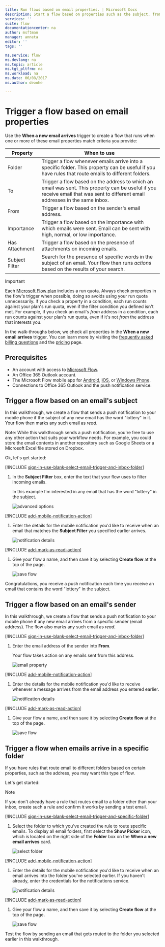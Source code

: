 ```yaml
---
title: Run flows based on email properties. | Microsoft Docs
description: Start a flow based on properties such as the subject, from address, or the recipient of an email.
services: ''
suite: flow
documentationcenter: na
author: msftman
manager: anneta
editor: ''
tags: ''

ms.service: flow
ms.devlang: na
ms.topic: article
ms.tgt_pltfrm: na
ms.workload: na
ms.date: 06/08/2017
ms.author: deonhe

---
```

# Trigger a flow based on email properties
Use the **When a new email arrives** trigger to create a flow that runs when one or more of these email properties match criteria you provide:

| Property | When to use |
| --- | --- |
| Folder |Trigger a flow whenever emails arrive into a specific folder. This property can be useful if you have rules that route emails to different folders. |
| To |Trigger a flow based on the address to which an email was sent. This property can be useful if you receive email that was sent to different email addresses in the same inbox. |
| From |Trigger a flow based on the sender's email address. |
| Importance |Trigger a flow based on the importance with which emails were sent. Email can be sent with high, normal, or low importance. |
| Has Attachment |Trigger a flow based on the presence of attachments on incoming emails. |
| Subject Filter |Search for the presence of specific words in the subject of an email. Your flow then runs *actions* based on the results of your search. |

> [!IMPORTANT]
> Each [Microsoft Flow plan](https://flow.microsoft.com/pricing/) includes a run quota. Always check properties in the flow's trigger when possible, doing so avoids using your run quota unnecessarily. If you check a property in a condition, each run counts against your plan's run quota, even if the filter condition you defined isn't met. For example, if you check an email's *from* address in a condition, each run counts against your plan's run quota, even if it's not *from* the address that interests you.
> 
> 

In the walk-throughs below, we check all properties in the **When a new email arrives** trigger. You can learn more by visiting the [frequently asked billing questions](billing-questions.md#what-counts-as-a-run) and the [pricing](https://ms.flow.microsoft.com/pricing/) page.

## Prerequisites
* An account with access to [Microsoft Flow](https://flow.microsoft.com).
* An Office 365 Outlook account.
* The Microsoft Flow mobile app for [Android](https://aka.ms/flowmobiledocsandroid), [iOS](https://aka.ms/flowmobiledocsios), or [Windows Phone](https://aka.ms/flowmobilewindows).
* Connections to Office 365 Outlook and the push notification service.

## Trigger a flow based on an email's subject
In this walkthrough, we create a flow that sends a push notification to your mobile phone if the subject of any new email has the word "lottery" in it. Your flow then marks any such email as *read*.

Note: While this walkthrough sends a push notification, you're free to use any other action that suits your workflow needs. For example, you could store the email contents in another repository such as Google Sheets or a Microsoft Excel file stored on Dropbox.

Ok, let's get started:

[!INCLUDE [sign-in-use-blank-select-email-trigger-and-inbox-folder](includes/sign-in-use-blank-select-email-trigger-and-inbox-folder.md)]

1. In the **Subject Filter** box, enter the text that your flow uses to filter incoming emails.
   
     In this example I'm interested in any email that has the word "lottery" in the subject.
   
      ![advanced options](./media/email-triggers/email-triggers-subject-text.png)

[!INCLUDE [add-mobile-notification-action](includes/add-mobile-notification-action.md)]

1. Enter the details for the mobile notification you'd like to receive when an email that matches the **Subject Filter** you specified earlier arrives.
   
     ![notification details](./media/email-triggers/email-triggers-4.png)

[!INCLUDE [add-mark-as-read-action](includes/add-mark-as-read-action.md)]

1. Give your flow a name, and then save it by selecting **Create flow** at the top of the page.
   
     ![save flow](./media/email-triggers/email-triggers-subject-notification.png)

Congratulations, you receive a push notification each time you receive an email that contains the word "lottery" in the subject.

## Trigger a flow based on an email's sender
In this walkthrough, we create a flow that sends a push notification to your mobile phone if any new email arrives from a specific sender (email address). The flow also marks any such email as *read*.

[!INCLUDE [sign-in-use-blank-select-email-trigger-and-inbox-folder](includes/sign-in-use-blank-select-email-trigger-and-inbox-folder.md)]

1. Enter the email address of the sender into **From**.
   
     Your flow takes action on any emails sent from this address.
   
      ![email property](./media/email-triggers/email-triggers-from.png)

[!INCLUDE [add-mobile-notification-action](includes/add-mobile-notification-action.md)]

1. Enter the details for the mobile notification you'd like to receive whenever a message arrives from the email address you entered earlier.
   
     ![notification details](./media/email-triggers/email-triggers-sender-notification.png)

[!INCLUDE [add-mark-as-read-action](includes/add-mark-as-read-action.md)]

1. Give your flow a name, and then save it by selecting **Create flow** at the top of the page.
   
     ![save flow](./media/email-triggers/email-triggers-sender-5.png)

## Trigger a flow when emails arrive in a specific folder
If you have rules that route email to different folders based on certain properties, such as the address, you may want this type of flow.

Let's get started:

> [!NOTE]
> If you don't already have a rule that routes email to a folder other than your inbox, create such a rule and confirm it works by sending a test email.
> 
> 

[!INCLUDE [sign-in-use-blank-select-email-trigger-and-specific-folder](includes/sign-in-use-blank-select-email-trigger-and-specific-folder.md)]

1. Select the folder to which you've created the rule to route specific emails. To display all email folders, first select the **Show Picker** icon, which is located on the right side of the **Folder** box on the **When a new email arrives** card.
   
     ![select folder](./media/email-triggers/email-triggers-2.png)

[!INCLUDE [add-mobile-notification-action](includes/add-mobile-notification-action.md)]

1. Enter the details for the mobile notification you'd like to receive when an email arrives into the folder you've selected earlier. If you haven't already, enter the credentials for the notifications service.
   
     ![notification details](./media/email-triggers/email-triggers-folder-notification.png)

[!INCLUDE [add-mark-as-read-action](includes/add-mark-as-read-action.md)]

1. Give your flow a name, and then save it by selecting **Create flow** at the top of the page.
   
     ![save flow](./media/email-triggers/email-triggers-7.png)

Test the flow by sending an email that gets routed to the folder you selected earlier in this walkthrough.

